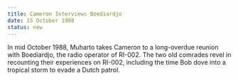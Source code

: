 ```yaml
---
title: Cameron Interviews Boediardjo
date: 15 October 1988 
status: new
---
```


In mid October 1988, Muharto takes Cameron to a long-overdue reunion
with Boediardjo, the radio operator of RI-002. The two old comrades
revel in recounting their experiences on RI-002, including the time Bob
dove into a tropical storm to evade a Dutch patrol.
